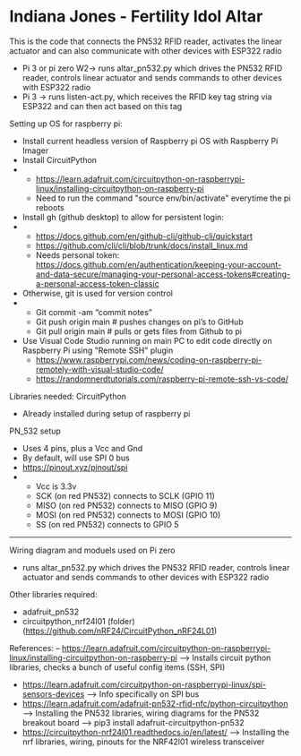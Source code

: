 # Indiana Jones - Fertility Idol Altar
This is the code that connects the PN532 RFID reader, activates the linear actuator and can also communicate with other devices with ESP322 radio

- Pi 3 or pi zero W2-> runs altar_pn532.py which drives the PN532 RFID reader, controls linear actuator and sends commands to other devices with ESP322 radio
- Pi 3 -> runs listen-act.py, which receives the RFID key tag string via ESP322 and can then act based on this tag

Setting up OS for raspberry pi:
- Install current headless version of Raspberry pi OS with Raspberry Pi Imager
- Install CircuitPython
- - https://learn.adafruit.com/circuitpython-on-raspberrypi-linux/installing-circuitpython-on-raspberry-pi
  - Need to run the command "source env/bin/activate" everytime the pi reboots
- Install gh (github desktop) to allow for persistent login:
- - https://docs.github.com/en/github-cli/github-cli/quickstart
  - https://github.com/cli/cli/blob/trunk/docs/install_linux.md
  - Needs personal token: https://docs.github.com/en/authentication/keeping-your-account-and-data-secure/managing-your-personal-access-tokens#creating-a-personal-access-token-classic
- Otherwise, git is used for version control
- - Git commit -am “commit notes”
  - Git push origin main   # pushes changes on pi’s to GitHub
  - Git pull origin main  # pulls or gets files from Github to pi
- Use Visual Code Studio running on main PC to edit code directly on Raspberry Pi using "Remote SSH" plugin
  - https://www.raspberrypi.com/news/coding-on-raspberry-pi-remotely-with-visual-studio-code/
  - https://randomnerdtutorials.com/raspberry-pi-remote-ssh-vs-code/


Libraries needed:
CircuitPython
- Already installed during setup of raspberry pi

PN_532 setup
- Uses 4 pins, plus a Vcc and Gnd
- By default, will use SPI 0 bus
- https://pinout.xyz/pinout/spi
- - Vcc is 3.3v
  - SCK (on red PN532) connects to SCLK (GPIO 11)
  - MISO (on red PN532) connects to MISO (GPIO 9)
  - MOSI (on red PN532) connects to MOSI (GPIO 10)
  - SS (on red PN532) connects to GPIO 5

-------------------------------------

Wiring diagram and moduels used on Pi zero
- runs altar_pn532.py which drives the PN532 RFID reader, controls linear actuator and sends commands to other devices with ESP322 radio

Other libraries required:
  - adafruit_pn532
  - circuitpython_nrf24l01 (folder) (https://github.com/nRF24/CircuitPython_nRF24L01)
  
  References:
  – https://learn.adafruit.com/circuitpython-on-raspberrypi-linux/installing-circuitpython-on-raspberry-pi
    --> Installs circuit python libraries, checks a bunch of useful config items (SSH, SPI)
  - https://learn.adafruit.com/circuitpython-on-raspberrypi-linux/spi-sensors-devices
    --> Info specifically on SPI bus
  - https://learn.adafruit.com/adafruit-pn532-rfid-nfc/python-circuitpython
    -->  Installing the PN532 libraries, wiring diagrams for the PN532 breakout board
    --> pip3 install adafruit-circuitpython-pn532
  - https://circuitpython-nrf24l01.readthedocs.io/en/latest/
    --> Installing the nrf libraries, wiring, pinouts for the NRF42l01 wireless transceiver




